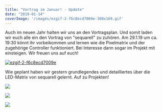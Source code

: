 ```yaml
---
title: "Vortrag im Januar! - Update"
date: "2019-01-14"
coverImage: '/images/ezgif-2-f6c8ecd7009e-300x169.gif'
---
```


Auch im neuen Jahr halten wir uns an den Vortragsplan. Und somit laden wir euch alle ein den Vortrag von "sequarell" zu zuhören. Am 29.1.19 um ca. 19:30 könnt ihr vorbeikommen und lernen wie die Pixelmatrix und der zugehörige Controller funktioniert. Bei Interesse dann sogar im Projekt mit einsteigen. Wir freuen uns auf euch!

[![ezgif-2-f6c8ecd7009e](../images/ezgif-2-f6c8ecd7009e-300x169.gif)](https://hackzogtum-coburg.de/wp-content/uploads/2019/01/ezgif-2-f6c8ecd7009e.gif)

Wie geplant haben wir gestern grundlegendes und detailliertes über die LED-Matrix von sequarell gelernt. Auf zu Projekten!

![](../images/20190129_204151-e1548830619304.jpg)

![](../images/20190129_204203.jpg)

![](../images/20190129_204232.jpg)
